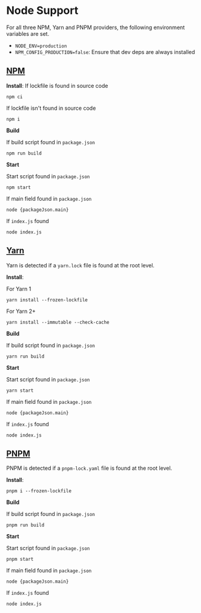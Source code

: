 # Node Support

For all three NPM, Yarn and PNPM providers, the following environment variables are set.

- `NODE_ENV=production`
- `NPM_CONFIG_PRODUCTION=false`: Ensure that dev deps are always installed

## [NPM](https://www.npmjs.com/)

**Install**:
If lockfile is found in source code
```
npm ci
```
If lockfile isn't found in source code
```
npm i
```

**Build**

If build script found in `package.json`

```
npm run build
```

**Start**

Start script found in `package.json`

```
npm start
```

If main field found in `package.json`

```
node {packageJson.main}
```

If `index.js` found

```
node index.js
```

## [Yarn](https://yarnpkg.com/)

Yarn is detected if a `yarn.lock` file is found at the root level.

**Install**:

For Yarn 1
```
yarn install --frozen-lockfile
```

For Yarn 2+
```
yarn install --immutable --check-cache
```
**Build**

If build script found in `package.json`

```
yarn run build
```

**Start**

Start script found in `package.json`

```
yarn start
```

If main field found in `package.json`

```
node {packageJson.main}
```

If `index.js` found

```
node index.js
```

## [PNPM](https://pnpm.io/)

PNPM is detected if a `pnpm-lock.yaml` file is found at the root level.

**Install**:

```
pnpm i --frozen-lockfile
```
**Build**

If build script found in `package.json`

```
pnpm run build
```

**Start**

Start script found in `package.json`

```
pnpm start
```

If main field found in `package.json`

```
node {packageJson.main}
```

If `index.js` found

```
node index.js
```
